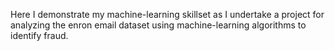 Here I demonstrate my machine-learning skillset as I undertake a project for analyzing the enron email dataset using machine-learning algorithms to identify fraud. 
